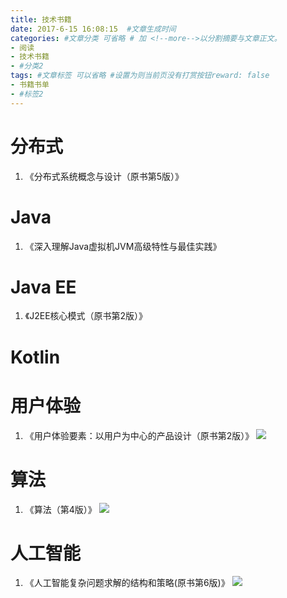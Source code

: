 ```yaml
---
title: 技术书籍
date: 2017-6-15 16:08:15  #文章生成时间
categories: #文章分类 可省略 # 加 <!--more-->以分割摘要与文章正文。
- 阅读
- 技术书籍
- #分类2
tags: #文章标签 可以省略 #设置为则当前页没有打赏按钮reward: false
- 书籍书单
- #标签2
---
```


# 分布式 #
1. 《分布式系统概念与设计（原书第5版）》

# Java #
1. 《深入理解Java虚拟机JVM高级特性与最佳实践》

# Java EE #
1. 《J2EE核心模式（原书第2版）》

# Kotlin #
<!--more-->

# 用户体验 #
1. 《用户体验要素：以用户为中心的产品设计（原书第2版）》
![](https://i.imgur.com/Mbnvv1P.jpg)

# 算法 #
1. 《算法（第4版）》
![](https://i.imgur.com/fOnVkDK.jpg)

# 人工智能 #
1. 《人工智能复杂问题求解的结构和策略(原书第6版)》
![](https://i.imgur.com/9T2mdHP.jpg)